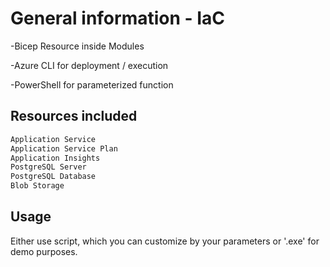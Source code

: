 # General information - IaC
-Bicep Resource inside Modules

-Azure CLI for deployment / execution

-PowerShell for parameterized function 


## Resources included

```bash
Application Service
Application Service Plan
Application Insights
PostgreSQL Server
PostgreSQL Database
Blob Storage
```
    
## Usage

Either use script, which you can customize by your parameters or '.exe' for demo purposes.
